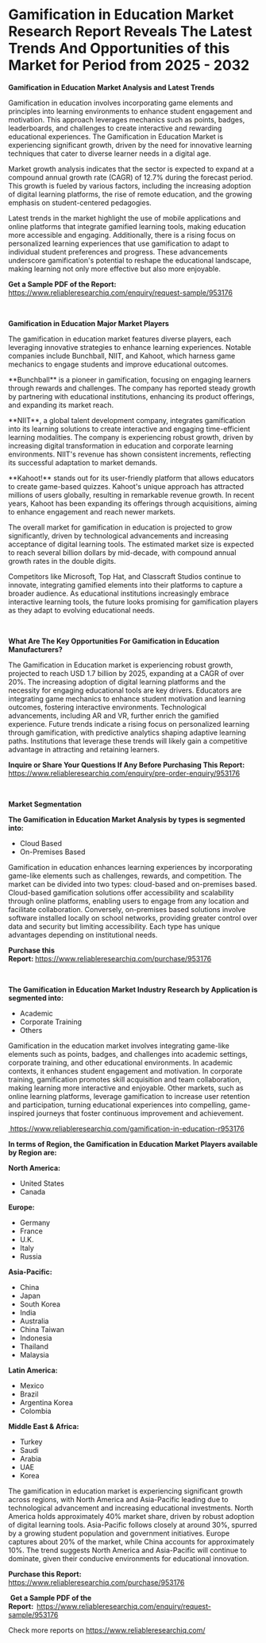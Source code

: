 <p><h1>Gamification in Education Market Research Report Reveals The Latest Trends And Opportunities of this Market for Period from 2025 - 2032</h1></p><p><strong>Gamification in Education Market Analysis and Latest Trends</strong></p>
<p><p>Gamification in education involves incorporating game elements and principles into learning environments to enhance student engagement and motivation. This approach leverages mechanics such as points, badges, leaderboards, and challenges to create interactive and rewarding educational experiences. The Gamification in Education Market is experiencing significant growth, driven by the need for innovative learning techniques that cater to diverse learner needs in a digital age.</p><p>Market growth analysis indicates that the sector is expected to expand at a compound annual growth rate (CAGR) of 12.7% during the forecast period. This growth is fueled by various factors, including the increasing adoption of digital learning platforms, the rise of remote education, and the growing emphasis on student-centered pedagogies. </p><p>Latest trends in the market highlight the use of mobile applications and online platforms that integrate gamified learning tools, making education more accessible and engaging. Additionally, there is a rising focus on personalized learning experiences that use gamification to adapt to individual student preferences and progress. These advancements underscore gamification's potential to reshape the educational landscape, making learning not only more effective but also more enjoyable.</p></p>
<p><strong>Get a Sample PDF of the Report:&nbsp;</strong> <a href="https://www.reliableresearchiq.com/enquiry/request-sample/953176?utm_campaign=2282&utm_medium=2&utm_source=Github&utm_content=ia&utm_term=06032025&utm_id=gamification-in-education">https://www.reliableresearchiq.com/enquiry/request-sample/953176</a></p>
<p>&nbsp;</p>
<p><strong>Gamification in Education Major Market Players</strong></p>
<p><p>The gamification in education market features diverse players, each leveraging innovative strategies to enhance learning experiences. Notable companies include Bunchball, NIIT, and Kahoot, which harness game mechanics to engage students and improve educational outcomes.</p><p>**Bunchball** is a pioneer in gamification, focusing on engaging learners through rewards and challenges. The company has reported steady growth by partnering with educational institutions, enhancing its product offerings, and expanding its market reach.</p><p>**NIIT**, a global talent development company, integrates gamification into its learning solutions to create interactive and engaging time-efficient learning modalities. The company is experiencing robust growth, driven by increasing digital transformation in education and corporate learning environments. NIIT's revenue has shown consistent increments, reflecting its successful adaptation to market demands.</p><p>**Kahoot!** stands out for its user-friendly platform that allows educators to create game-based quizzes. Kahoot's unique approach has attracted millions of users globally, resulting in remarkable revenue growth. In recent years, Kahoot has been expanding its offerings through acquisitions, aiming to enhance engagement and reach newer markets.</p><p>The overall market for gamification in education is projected to grow significantly, driven by technological advancements and increasing acceptance of digital learning tools. The estimated market size is expected to reach several billion dollars by mid-decade, with compound annual growth rates in the double digits.</p><p>Competitors like Microsoft, Top Hat, and Classcraft Studios continue to innovate, integrating gamified elements into their platforms to capture a broader audience. As educational institutions increasingly embrace interactive learning tools, the future looks promising for gamification players as they adapt to evolving educational needs.</p></p>
<p>&nbsp;</p>
<p><strong>What Are The Key Opportunities For Gamification in Education Manufacturers?</strong></p>
<p><p>The Gamification in Education market is experiencing robust growth, projected to reach USD 1.7 billion by 2025, expanding at a CAGR of over 20%. The increasing adoption of digital learning platforms and the necessity for engaging educational tools are key drivers. Educators are integrating game mechanics to enhance student motivation and learning outcomes, fostering interactive environments. Technological advancements, including AR and VR, further enrich the gamified experience. Future trends indicate a rising focus on personalized learning through gamification, with predictive analytics shaping adaptive learning paths. Institutions that leverage these trends will likely gain a competitive advantage in attracting and retaining learners.</p></p>
<p><strong>Inquire or Share Your Questions If Any Before Purchasing This Report:</strong> <a href="https://www.reliableresearchiq.com/enquiry/pre-order-enquiry/953176?utm_campaign=2282&utm_medium=2&utm_source=Github&utm_content=ia&utm_term=06032025&utm_id=gamification-in-education">https://www.reliableresearchiq.com/enquiry/pre-order-enquiry/953176</a></p>
<p>&nbsp;</p>
<p><strong>Market Segmentation</strong></p>
<p><strong>The Gamification in Education Market Analysis by types is segmented into:</strong></p>
<p><ul><li>Cloud Based</li><li>On-Premises Based</li></ul></p>
<p><p>Gamification in education enhances learning experiences by incorporating game-like elements such as challenges, rewards, and competition. The market can be divided into two types: cloud-based and on-premises based. Cloud-based gamification solutions offer accessibility and scalability through online platforms, enabling users to engage from any location and facilitate collaboration. Conversely, on-premises based solutions involve software installed locally on school networks, providing greater control over data and security but limiting accessibility. Each type has unique advantages depending on institutional needs.</p></p>
<p><strong>Purchase this Report:&nbsp;</strong><a href="https://www.reliableresearchiq.com/purchase/953176?utm_campaign=2282&utm_medium=2&utm_source=Github&utm_content=ia&utm_term=06032025&utm_id=gamification-in-education">https://www.reliableresearchiq.com/purchase/953176</a></p>
<p>&nbsp;</p>
<p><strong>The Gamification in Education Market Industry Research by Application is segmented into:</strong></p>
<p><ul><li>Academic</li><li>Corporate Training</li><li>Others</li></ul></p>
<p><p>Gamification in the education market involves integrating game-like elements such as points, badges, and challenges into academic settings, corporate training, and other educational environments. In academic contexts, it enhances student engagement and motivation. In corporate training, gamification promotes skill acquisition and team collaboration, making learning more interactive and enjoyable. Other markets, such as online learning platforms, leverage gamification to increase user retention and participation, turning educational experiences into compelling, game-inspired journeys that foster continuous improvement and achievement.</p></p>
<p><a href="https://www.reliableresearchiq.com/gamification-in-education-r953176?utm_campaign=2282&utm_medium=2&utm_source=Github&utm_content=ia&utm_term=06032025&utm_id=gamification-in-education">&nbsp;https://www.reliableresearchiq.com/gamification-in-education-r953176</a></p>
<p><strong>In terms of Region, the Gamification in Education Market Players available by Region are:</strong></p>
<p>
    <p> <strong> North America: </strong>
        <ul>
            <li>United States</li>
            <li>Canada</li>
        </ul>
        </p> 
    <p> <strong> Europe: </strong>
        <ul>
            <li>Germany</li>
            <li>France</li>
            <li>U.K.</li>
            <li>Italy</li>
            <li>Russia</li>
        </ul>
        </p> 
    <p> <strong> Asia-Pacific: </strong>
        <ul>
            <li>China</li>
            <li>Japan</li>
            <li>South Korea</li>
            <li>India</li>
            <li>Australia</li>
            <li>China Taiwan</li>
            <li>Indonesia</li>
            <li>Thailand</li>
            <li>Malaysia</li>
        </ul>
        </p> 
    <p> <strong> Latin America: </strong>
        <ul>
            <li>Mexico</li>
            <li>Brazil</li>
            <li>Argentina Korea</li>
            <li>Colombia</li>
        </ul>
        </p> 
    <p> <strong> Middle East & Africa: </strong>
        <ul>
            <li>Turkey</li>
            <li>Saudi</li>
            <li>Arabia</li>
            <li>UAE</li>
            <li>Korea</li>
        </ul>
    </p>
    </p>
<p><p>The gamification in education market is experiencing significant growth across regions, with North America and Asia-Pacific leading due to technological advancement and increasing educational investments. North America holds approximately 40% market share, driven by robust adoption of digital learning tools. Asia-Pacific follows closely at around 30%, spurred by a growing student population and government initiatives. Europe captures about 20% of the market, while China accounts for approximately 10%. The trend suggests North America and Asia-Pacific will continue to dominate, given their conducive environments for educational innovation.</p></p>
<p><strong>Purchase this Report: </strong><a href="https://www.reliableresearchiq.com/purchase/953176?utm_campaign=2282&utm_medium=2&utm_source=Github&utm_content=ia&utm_term=06032025&utm_id=gamification-in-education">https://www.reliableresearchiq.com/purchase/953176</a></p>
<p>&nbsp;<strong>Get a Sample PDF of the Report:&nbsp;&nbsp;</strong><a href="https://www.reliableresearchiq.com/enquiry/request-sample/953176?utm_campaign=2282&utm_medium=2&utm_source=Github&utm_content=ia&utm_term=06032025&utm_id=gamification-in-education">https://www.reliableresearchiq.com/enquiry/request-sample/953176</a></p>
<p><strong></strong></p>
<p>Check more reports on <a href="https://www.reliableresearchiq.com/?utm_campaign=2282&utm_medium=2&utm_source=Github&utm_content=ia&utm_term=06032025&utm_id=gamification-in-education">https://www.reliableresearchiq.com/</a></p>